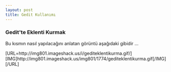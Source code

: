 ```yaml
---
layout: post
title: Gedit Kullanımı
---
```


### Gedit'te Eklenti Kurmak

Bu kısmın nasıl yapılacağını anlatan görüntü aşağıdaki gibidir ...

<script src='http://img801.imageshack.us/shareable/?i=gediteklentikurma.gif&p=tl' type='text/javascript'></script><noscript>[URL=http://img801.imageshack.us/i/gediteklentikurma.gif/][IMG]http://img801.imageshack.us/img801/1774/gediteklentikurma.gif[/IMG][/URL]</noscript>
